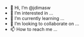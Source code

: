 - 👋 Hi, I’m @jdimasw
- 👀 I’m interested in ...
- 🌱 I’m currently learning ...
- 💞️ I’m looking to collaborate on ...
- 📫 How to reach me ...

<!---
jdimasw/jdimasw is a ✨ special ✨ repository because its `README.md` (this file) appears on your GitHub profile.
You can click the Preview link to take a look at your changes.
--->
